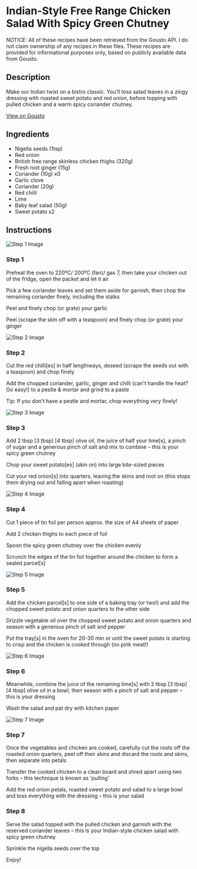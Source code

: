 # Indian-Style Free Range Chicken Salad With Spicy Green Chutney

NOTICE: All of these recipes have been retrieved from the Gousto API. I do not claim ownership of any recipes in these files. These recipes are provided for informational purposes only, based on publicly available data from Gousto.

## Description

Make our Indian twist on a bistro classic. You'll toss salad leaves in a zingy dressing with roasted sweet potato and red onion, before topping with pulled chicken and a warm spicy coriander chutney.

[View on Gousto](https://www.gousto.co.uk/recipes/cookbook/indian-style-free-range-chicken-salad-with-spicy-green-chutney)

## Ingredients

- Nigella seeds (1tsp)
- Red onion
- British free range skinless chicken thighs (320g)
- Fresh root ginger (15g)
- Coriander (10g) x0
- Garlic clove
- Coriander (20g)
- Red chilli
- Lime
- Baby leaf salad (50g)
- Sweet potato x2

## Instructions

![Step 1 Image](https://production-media.gousto.co.uk/cms/recipe-step-image/Step-1-1698141348579-x200.jpg)

### Step 1

Preheat the oven to 220ºC/ 200ºC (fan)/ gas 7, then take your chicken out of the fridge, open the packet and let it air

Pick a few coriander leaves and set them aside for garnish, then chop the remaining coriander finely, including the stalks

Peel and finely chop (or grate) your garlic

Peel (scrape the skin off with a teaspoon) and finely chop (or grate) your ginger

![Step 2 Image](https://production-media.gousto.co.uk/cms/recipe-step-image/Step-2-1698141352858-x200.jpg)

### Step 2

Cut the red chilli[es] in half lengthways, deseed (scrape the seeds out with a teaspoon) and chop finely

Add the chopped coriander, garlic, ginger and chilli (can't handle the heat? Go easy!) to a pestle & mortar and grind to a paste

Tip: If you don't have a pestle and mortar, chop everything very finely!

![Step 3 Image](https://production-media.gousto.co.uk/cms/recipe-step-image/Step-3-1698141360201-x200.jpg)

### Step 3

Add 2 tbsp <span class="text-purple">[3 tbsp]</span> <span class="text-danger">[4 tbsp] </span>olive oil, the juice of half your lime[s], a pinch of sugar and a generous pinch of salt and mix to combine – this is your spicy green chutney

Chop your sweet potato[es] (skin on) into large bite-sized pieces

Cut your red onion[s] into quarters, leaving the skins and root on (this stops them drying out and falling apart when roasting)

![Step 4 Image](https://production-media.gousto.co.uk/cms/recipe-step-image/Step-4-1698141364712-x200.jpg)

### Step 4

Cut 1 piece of tin foil per person approx. the size of A4 sheets of paper

Add 2 chicken thighs to each piece of foil 

Spoon the spicy green chutney over the chicken evenly

Scrunch the edges of the tin foil together around the chicken to form a sealed parcel[s]

![Step 5 Image](https://production-media.gousto.co.uk/cms/recipe-step-image/Step-5-1698141369112-x200.jpg)

### Step 5

Add the chicken parcel[s] to one side of a baking tray (or two!) and add the chopped sweet potato and onion quarters to the other side

Drizzle vegetable oil over the chopped sweet potato and onion quarters and season with a generous pinch of salt and pepper

Put the tray[s]<span class="text-danger"> </span>in the oven for 20-30 min or until the sweet potato is starting to crisp and the chicken is cooked through (no pink meat!)

![Step 6 Image](https://production-media.gousto.co.uk/cms/recipe-step-image/Step-6-1698141373392-x200.jpg)

### Step 6

Meanwhile, combine the juice of the remaining lime[s] with 2 tbsp <span class="text-purple">[3 tbsp] </span><span class="text-danger">[4 tbsp] </span>olive oil in a bowl, then season with a pinch of salt and pepper – this is your dressing

Wash the salad and pat dry with kitchen paper

![Step 7 Image](https://production-media.gousto.co.uk/cms/recipe-step-image/Step-7-1698141379089-x200.jpg)

### Step 7

Once the vegetables and chicken are cooked, carefully cut the roots off the roasted onion quarters, peel off their skins and discard the roots and skins, then separate into petals

Transfer the cooked chicken to a clean board and shred apart using two forks – this technique is known as 'pulling'

Add the red onion petals, roasted sweet potato and salad to a large bowl and toss everything with the dressing – this is your salad

### Step 8

Serve the salad topped with the pulled chicken and garnish with the reserved coriander leaves – this is your Indian-style chicken salad with spicy green chutney

Sprinkle the nigella seeds over the top

Enjoy!

